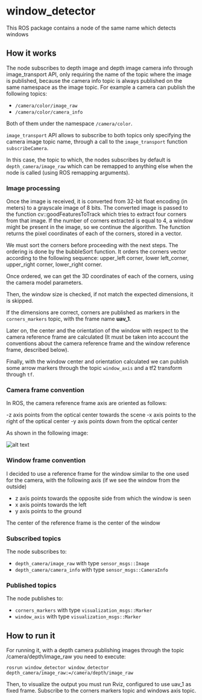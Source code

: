 # window_detector
This ROS package contains a node of the same name which detects windows

## How it works

The node subscribes to depth image and depth image camera info through image_transport API, only requiring the name
of the topic where the image is published, because the camera info topic is always published on the same namespace 
as the image topic.
For example a camera can publish the following topics:

- `/camera/color/image_raw`
- `/camera/color/camera_info`

Both of them under the namespace `/camera/color`.

`image_transport` API allows to subscribe to both topics only specifying the camera image topic name, through a call to the `image_transport` function `subscribeCamera`.

In this case, the topic to which, the nodes subscribes by default is `depth_camera/image_raw` which can be remapped to anything else when the node is called (using ROS remapping arguments).

### Image processing

Once the image is received, it is converted from 32-bit float encoding (in meters) to a grayscale image of 8 bits.
The converted image is passed to the function cv::goodFeaturesToTrack which tries to extract four corners from that image.
If the number of corners extracted is equal to 4, a window might be present in the image, so we continue the algorithm.
The function returns the pixel coordinates of each of the corners, stored in a vector.

We must sort the corners before proceeding with the next steps. The ordering is done by the bubbleSort function.
It orders the corners vector according to the following sequence: upper_left corner, lower left_corner, upper_right corner, lower_right corner.

Once ordered, we can get the 3D coordinates of each of the corners, using the camera model parameters.

Then, the window size is checked, if not match the expected dimensions, it is skipped.

If the dimensions are correct, corners are published as markers in the `corners_markers` topic, with the frame name **uav_1**.

Later on, the center and the orientation of the window with respect to the camera reference frame are calculated (It must be taken into account the conventions about the camera reference frame and the window reference frame, described below).

Finally, with the window center and orientation calculated we can publish some arrow markers through the topic `window_axis` and a tf2 transform through `tf`.

### Camera frame convention

In ROS, the camera reference frame axis are oriented as follows:

-z axis points from the optical center towards the scene
-x axis points to the right of the optical center
-y axis points down from the optical center

As shown in the following image:

![alt text](https://docs.nvidia.com/isaac/isaac/_images/coord-frame-camera-frame.png "Camera frame depiction")

### Window frame convention

I decided to use a reference frame for the window similar to the one used for the camera, with the following axis (if we see the window from the outside)

- z axis points towards the opposite side from which the window is seen
- x axis points towards the left
- y axis points to the ground

The center of the reference frame is the center of the window

### Subscribed topics

The node subscribes to:
- `depth_camera/image_raw` with type `sensor_msgs::Image`
- `depth_camera/camera_info` with type `sensor_msgs::CameraInfo`

### Published topics

The node publishes to:
- `corners_markers` with type `visualization_msgs::Marker`
- `window_axis` with type `visualization_msgs::Marker`

## How to run it

For running it, with a depth camera publishing images through the topic /camera/depth/image_raw you need to execute:

`rosrun window_detector window_detector depth_camera/image_raw:=/camera/depth/image_raw`

Then, to visualize the output you must run Rviz, configured to use uav_1 as fixed frame. Subscribe to the corners markers topic and windows axis topic.